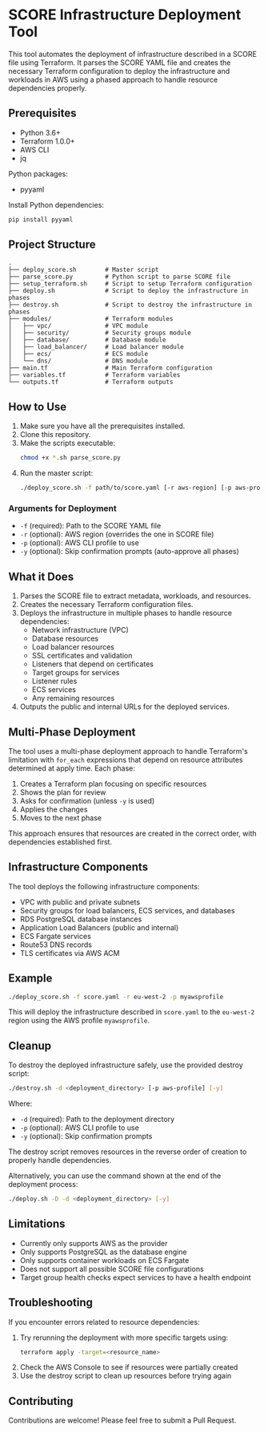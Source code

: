 # SCORE Infrastructure Deployment Tool

This tool automates the deployment of infrastructure described in a SCORE file using Terraform. It parses the SCORE YAML file and creates the necessary Terraform configuration to deploy the infrastructure and workloads in AWS using a phased approach to handle resource dependencies properly.

## Prerequisites

- Python 3.6+
- Terraform 1.0.0+
- AWS CLI
- jq

Python packages:
- pyyaml

Install Python dependencies:
```bash
pip install pyyaml
```

## Project Structure

```
.
├── deploy_score.sh        # Master script
├── parse_score.py         # Python script to parse SCORE file
├── setup_terraform.sh     # Script to setup Terraform configuration
├── deploy.sh              # Script to deploy the infrastructure in phases
├── destroy.sh             # Script to destroy the infrastructure in phases
├── modules/               # Terraform modules
│   ├── vpc/               # VPC module
│   ├── security/          # Security groups module
│   ├── database/          # Database module
│   ├── load_balancer/     # Load balancer module
│   ├── ecs/               # ECS module
│   └── dns/               # DNS module
├── main.tf                # Main Terraform configuration
├── variables.tf           # Terraform variables
└── outputs.tf             # Terraform outputs
```

## How to Use

1. Make sure you have all the prerequisites installed.
2. Clone this repository.
3. Make the scripts executable:
   ```bash
   chmod +x *.sh parse_score.py
   ```
4. Run the master script:
   ```bash
   ./deploy_score.sh -f path/to/score.yaml [-r aws-region] [-p aws-profile] [-y]
   ```

### Arguments for Deployment

- `-f` (required): Path to the SCORE YAML file
- `-r` (optional): AWS region (overrides the one in SCORE file)
- `-p` (optional): AWS CLI profile to use
- `-y` (optional): Skip confirmation prompts (auto-approve all phases)

## What it Does

1. Parses the SCORE file to extract metadata, workloads, and resources.
2. Creates the necessary Terraform configuration files.
3. Deploys the infrastructure in multiple phases to handle resource dependencies:
   - Network infrastructure (VPC)
   - Database resources
   - Load balancer resources
   - SSL certificates and validation
   - Listeners that depend on certificates
   - Target groups for services
   - Listener rules
   - ECS services
   - Any remaining resources
4. Outputs the public and internal URLs for the deployed services.

## Multi-Phase Deployment

The tool uses a multi-phase deployment approach to handle Terraform's limitation with `for_each` expressions that depend on resource attributes determined at apply time. Each phase:

1. Creates a Terraform plan focusing on specific resources
2. Shows the plan for review
3. Asks for confirmation (unless `-y` is used)
4. Applies the changes
5. Moves to the next phase

This approach ensures that resources are created in the correct order, with dependencies established first.

## Infrastructure Components

The tool deploys the following infrastructure components:

- VPC with public and private subnets
- Security groups for load balancers, ECS services, and databases
- RDS PostgreSQL database instances
- Application Load Balancers (public and internal)
- ECS Fargate services
- Route53 DNS records
- TLS certificates via AWS ACM

## Example

```bash
./deploy_score.sh -f score.yaml -r eu-west-2 -p myawsprofile
```

This will deploy the infrastructure described in `score.yaml` to the `eu-west-2` region using the AWS profile `myawsprofile`.

## Cleanup

To destroy the deployed infrastructure safely, use the provided destroy script:

```bash
./destroy.sh -d <deployment_directory> [-p aws-profile] [-y]
```

Where:
- `-d` (required): Path to the deployment directory
- `-p` (optional): AWS CLI profile to use
- `-y` (optional): Skip confirmation prompts

The destroy script removes resources in the reverse order of creation to properly handle dependencies.

Alternatively, you can use the command shown at the end of the deployment process:

```bash
./deploy.sh -D -d <deployment_directory> [-y]
```

## Limitations

- Currently only supports AWS as the provider
- Only supports PostgreSQL as the database engine
- Only supports container workloads on ECS Fargate
- Does not support all possible SCORE file configurations
- Target group health checks expect services to have a health endpoint

## Troubleshooting

If you encounter errors related to resource dependencies:

1. Try rerunning the deployment with more specific targets using:
   ```bash
   terraform apply -target=<resource_name>
   ```
2. Check the AWS Console to see if resources were partially created
3. Use the destroy script to clean up resources before trying again

## Contributing

Contributions are welcome! Please feel free to submit a Pull Request.
